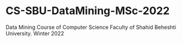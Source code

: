 # CS-SBU-DataMining-MSc-2022
Data Mining Course of Computer Science Faculty of Shahid Beheshti University. Winter 2022
